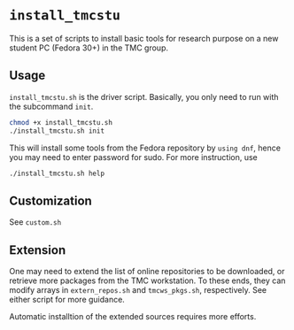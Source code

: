 # `install_tmcstu`

This is a set of scripts to install basic tools for research purpose
on a new student PC (Fedora 30+) in the TMC group.

## Usage

`install_tmcstu.sh` is the driver script.
Basically, you only need to run with the subcommand `init`.

```bash
chmod +x install_tmcstu.sh
./install_tmcstu.sh init
```

This will install some tools from the Fedora repository by `using dnf`,
hence you may need to enter password for sudo.
For more instruction, use

```bash
./install_tmcstu.sh help
```

## Customization

See `custom.sh`

## Extension

One may need to extend the list of online repositories to be downloaded,
or retrieve more packages from the TMC workstation.
To these ends, they can modify arrays in `extern_repos.sh` and `tmcws_pkgs.sh`, respectively.
See either script for more guidance.

Automatic installtion of the extended sources requires more efforts.


